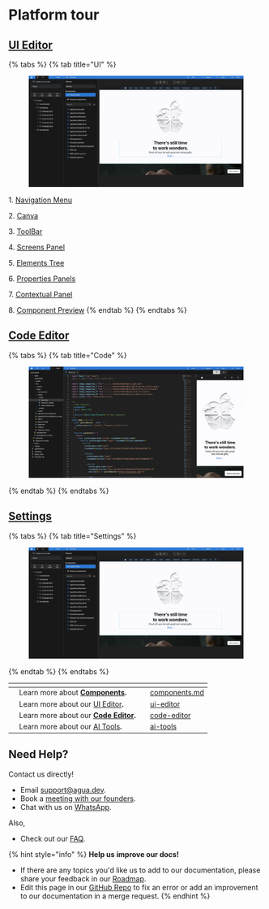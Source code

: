 # Platform tour

## [UI Editor](ui-editor/)

{% tabs %}
{% tab title="UI" %}
<figure><img src="../../../.gitbook/assets/Agua_Apple_Demo.png" alt="UI editor"><figcaption></figcaption></figure>

1\. [Navigation Menu](ui-editor/#1.-navigation-menu)

2\. [Canva](ui-editor/#2.-canva)

3\. [ToolBar](ui-editor/#3.-toolbar)

4\. [Screens Panel](ui-editor/#4.-screens-panel)

5\. [Elements Tree](ui-editor/#5.-elements-tree)

6\. [Properties Panels](ui-editor/#6.-properties-panels)

7\. [Contextual Panel](ui-editor/#7.-contextual-panel)

8\. [Component Preview](ui-editor/#8.-component-preview)
{% endtab %}
{% endtabs %}



## [Code Editor](code-editor.md)

{% tabs %}
{% tab title="Code" %}
<figure><img src="../../../.gitbook/assets/Agua_Apple_Demo_Code.png" alt="UI editor"><figcaption></figcaption></figure>
{% endtab %}
{% endtabs %}



## [Settings](settings.md)

{% tabs %}
{% tab title="Settings" %}
<figure><img src="../../../.gitbook/assets/Agua_Apple_Demo.png" alt="UI editor"><figcaption></figcaption></figure>
{% endtab %}
{% endtabs %}



<table data-card-size="large" data-view="cards"><thead><tr><th></th><th></th><th></th><th data-hidden data-card-target data-type="content-ref"></th></tr></thead><tbody><tr><td></td><td>Learn more about <a href="../../../references/components.md"><strong>Components</strong></a><strong>.</strong></td><td></td><td><a href="../../../references/components.md">components.md</a></td></tr><tr><td></td><td>Learn more about our <a href="../../../references/ui-editor/">UI Editor</a><strong>.</strong></td><td></td><td><a href="../../../references/ui-editor/">ui-editor</a></td></tr><tr><td></td><td>Learn more about our <a href="../../../references/code-editor/"><strong>Code Editor</strong></a><strong>.</strong></td><td></td><td><a href="../../../references/code-editor/">code-editor</a></td></tr><tr><td></td><td>Learn more about our <a href="../../../references/ai-tools/">AI Tools</a><strong>.</strong></td><td></td><td><a href="../../../references/ai-tools/">ai-tools</a></td></tr></tbody></table>



## Need Help?

Contact us directly!

* Email [support@agua.dev](mailto:support@agua.dev).
* Book a [meeting with our founders](https://agua.tools/meetings/developers/onboarding).
* Chat with us on [WhatsApp](https://wa.me/12396883277).

Also,

* Check out our [FAQ](../../../help-and-community/faq.md).



{% hint style="info" %}
**Help us improve our docs!**

* If there are any topics you'd like us to add to our documentation, please share your feedback in our [Roadmap](https://roadmap.agua.app/).
* Edit this page in our [GitHub Repo](https://github.com/Agua-for-devs/agua-documentation) to fix an error or add an improvement to our documentation in a merge request.
{% endhint %}
